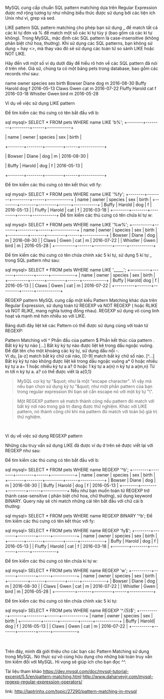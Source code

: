 MySQL cung cấp chuẩn SQL pattern matching dựa trên Regular Expression được mở rộng tương tự như những biểu thức được sử dụng bởi các tiện ích Unix như vi, grep và sed.

LIKE pattern
SQL pattern matching cho phép bạn sử dụng _ để match tất cả các kí tự đơn và % để match một số các kí tự tùy ý (bao gồm cả các kí tự không). Trong MySQL, mặc định các SQL pattern là case-insensitive (không phân biệt chữ hoa, thường). Khi sử dụng các SQL patterns, bạn không sử dụng = hay &lt;&gt;, mà thay vào đó sẽ sử dụng các toán tử so sánh LIKE hoặc NOT LIKE.

Hãy đến với một số ví dụ dưới đây để hiểu rõ hơn về các SQL pattern đã nói ở trên nhé. Giả sử, chúng ta có một bảng pets trong database, bao gồm các records như sau:

name	owner	species	sex	birth
Bowser	Diane	dog	m	2016-08-30
Buffy	Harold	dog	f	2016-05-13
Claws	Gwen	cat	m	2016-07-22
Fluffy	Harold	cat	f	2016-03-18
Whistler	Gwen	bird	m	2016-05-28
<br>

Ví dụ về việc sử dụng LIKE pattern

Để tìm kiếm các thú cưng có tên bắt đầu với b:

sql
mysql> SELECT * FROM pets WHERE name LIKE 'b%';
+--------+--------+---------+------+------------+

| name   | owner  | species | sex  | birth      |

+--------+--------+---------+------+------------+

| Bowser | Diane  | dog     | m    | 2016-08-30 |

| Buffy  | Harold | dog     | f    | 2016-05-13 |

+--------+--------+---------+------+------------+


Để tìm kiếm các thú cưng có tên kết thúc với fy:

sql
mysql> SELECT * FROM pets WHERE name LIKE '%fy';
+--------+--------+---------+------+------------+
| name   | owner  | species | sex  | birth      |
+--------+--------+---------+------+------------+
| Buffy  | Harold | dog     | f    | 2016-05-13 |
| Fluffy | Harold | cat     | f    | 2016-03-18 |
+--------+--------+---------+------+------------+
Để tìm kiếm các thú cưng có tên chứa kí tự w:

sql
  mysql> SELECT * FROM pets WHERE name LIKE '%w%';
  +----------+-------+---------+------+------------+
  | name     | owner | species | sex  | birth      |
  +----------+-------+---------+------+------------+
  | Bowser   | Diane | dog     | m    | 2016-08-30 |
  | Claws    | Gwen  | cat     | m    | 2016-07-22 |
  | Whistler | Gwen  | bird    | m    | 2016-05-28 |
  +----------+-------+---------+------+------------+
  
Để tìm kiếm các thú cưng có tên chứa chính xác 5 kí tự, sử dụng 5 kí tự _ trong SQL pattern như sau:

sql
  mysql> SELECT * FROM pets WHERE name LIKE '_____';
  +----------+-------+---------+------+------------+
  | name     | owner | species | sex  | birth      |
  +----------+-------+---------+------+------------+
  | Buffy    | Harold| dog     | f    | 2016-05-13 |
  | Claws    | Gwen  | cat     | m    | 2016-07-22 |
  +----------+-------+---------+------+------------+
  
REGEXP pattern
MySQL cung cấp một kiểu Pattern Matching khác dựa trên Regular Expression, sử dụng toán tử REGEXP và NOT REGEXP ( hoặc RLIKE và NOT RLIKE, mang nghĩa tương đồng nhau). REGEXP sử dụng vô cùng linh hoạt và mạnh mẽ hơn nhiều so với LIKE.

Bảng dưới đây liệt kê các Pattern có thể được sử dụng cùng với toán tử REGEXP:

Pattern	Matching với
^	Phần đầu của pattern
$	Phần kết thúc của pattern
.	Bất kỳ ký tự nào
[...]	Bất kỳ ký tự nào được liệt kê trong dấu ngoặc vuông. Để đặt tên cho một khoảng các ký tự, sử dụng dấu nối -.<br> Ví dụ, [a-z] match bất kỳ chữ cái nào, [0-9] match bất kỳ chữ số nào.
[^...]	Bất kỳ ký tự nào không được liệt kê trong dấu ngoặc vuông
a*	0 hoặc nhiều ký tự a
a+	1 hoặc nhiều ký tự a
a?	0 hoặc 1 ký tự a
a{n}	n ký tự a
a{m,n}	Từ m tới n ký tự a. a? có thể được viết là a{0,1}
<br>
> MySQL coi ký tự &quot;\&quot; như là một "escape character". Vì vậy mà nếu bạn chọn sử dụng ký tự &quot;\&quot; như một phần pattern của bạn trong regular expression thì bạn sẽ cần escape nó với một ký tự &quot;\\&quot;.

> Một REGEXP pattern sẽ match thành công nếu pattern đó match với bất kỳ nơi nào trong giá trị đang được thử nghiệm. Khác với LIKE pattern, nó thành công chỉ khi mà pattern đó match với toàn bộ giá trị thử nghiệm.
>
<br>

Ví dụ về việc sử dụng REGEXP pattern

Những câu truy vấn sử dụng LIKE đã được ví dụ ở trên sẽ được viết lại với REGEXP như sau:

Để tìm kiếm các thú cưng có tên bắt đầu với b:

sql
mysql> SELECT * FROM pets WHERE name REGEXP '^b';
+--------+--------+---------+------+------------+
| name   | owner  | species | sex  | birth      |
+--------+--------+---------+------+------------+
| Bowser | Diane  | dog     | m    | 2016-08-30 |
| Buffy  | Harold | dog     | f    | 2016-05-13 |
+--------+--------+---------+------+------------+
Nếu như bạn muốn toán tử REGEXP trở thành case-sensitive ( phân biệt chữ hoa, chữ thường), sử dụng keyword BINARY. Query này sẽ chỉ match những cái tên bắt đầu với chữ cái b thường:

sql
mysql> SELECT * FROM pets WHERE name REGEXP BINARY '^b';
Để tìm kiếm các thú cưng có tên kết thúc với fy:

sql
  mysql> SELECT * FROM pets WHERE name REGEXP 'fy$';
 +--------+--------+---------+------+------------+
| name   | owner  | species | sex  | birth      |
+--------+--------+---------+------+------------+
| Buffy  | Harold | dog     | f    | 2016-05-13 |
| Fluffy | Harold | cat     | f    | 2016-03-18 |
+--------+--------+---------+------+------------+
  
Để tìm kiếm các thú cưng có tên chứa kí tự w:

sql
  mysql> SELECT * FROM pets WHERE name REGEXP 'w';
  +----------+-------+---------+------+------------+
  | name     | owner | species | sex  | birth      |
  +----------+-------+---------+------+------------+
  | Bowser   | Diane | dog     | m    | 2016-08-30 |
  | Claws    | Gwen  | cat     | m    | 2016-07-22 |
  | Whistler | Gwen  | bird    | m    | 2016-05-28 |
  +----------+-------+---------+------+------------+
  
Để tìm kiếm các thú cưng có tên chứa chính xác 5 kí tự:

sql
  mysql> SELECT * FROM pets WHERE name REGEXP '^.{5}$';
  +----------+-------+---------+------+------------+
  | name     | owner | species | sex  | birth      |
  +----------+-------+---------+------+------------+
  | Buffy    | Harold| dog     | f    | 2016-05-13 |
  | Claws    | Gwen  | cat     | m    | 2016-07-22 |
  +----------+-------+---------+------+------------+
  
<br>
<br>
Trên đây, mình đã giới thiệu cho các bạn các Pattern Matching sử dụng trong MySQL. Nó thực sự vô cùng hữu dụng cho những bài toán truy vấn tìm kiếm đối với MySQL. Hi vọng sẽ giúp ích cho bạn đọc ^^.

Tài liệu tham khảo
https://dev.mysql.com/doc/mysql-tutorial-excerpt/5.5/en/pattern-matching.html
http://www.daharveyjr.com/mysql-regexp-regular-expression-operators/

link: http://laptrinhx.com/topic/27290/pattern-matching-in-mysql
